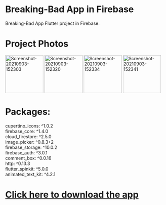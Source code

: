 # Breaking-Bad App in Firebase

Breaking-Bad App Flutter project in Firebase.

# Project Photos
<a href="https://ibb.co/BNZZDCt"><img src="https://i.ibb.co/q5ssGrd/Screenshot-20210903-152303.jpg" alt="Screenshot-20210903-152303" border="0" width="120"></a>
<a href="https://ibb.co/SPMrbw3"><img src="https://i.ibb.co/jTQRmkr/Screenshot-20210903-152320.jpg" alt="Screenshot-20210903-152320" border="0" width="120"></a>
<a href="https://ibb.co/Wk3Z3Qj"><img src="https://i.ibb.co/gS7N7Gh/Screenshot-20210903-152334.jpg" alt="Screenshot-20210903-152334" border="0" width="120"></a>
<a href="https://ibb.co/KzpZvPz"><img src="https://i.ibb.co/2Y1249Y/Screenshot-20210903-152341.jpg" alt="Screenshot-20210903-152341" border="0" width="120"></a>

 # Packages:
 cupertino_icons: ^1.0.2 <br/>
 firebase_core: ^1.4.0 <br/>
 cloud_firestore: ^2.5.0 <br/>
 image_picker: ^0.8.3+2 <br/>
 firebase_storage: ^10.0.2 <br/>
 firebase_auth: ^3.0.1 <br/>
 comment_box: ^0.0.16 <br/>
 http: ^0.13.3 <br/>
 flutter_spinkit: ^5.0.0 <br/>
 animated_text_kit: ^4.2.1 <br/>
 
# [Click here to download the app](https://github.com/AlijonXr/Breaking-Bad/raw/main/app-armeabi-v7a-release.apk) 
